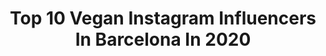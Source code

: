 ---
title: Top 10 Vegan Instagram Influencers In Barcelona In 2020
description: >-
  Find top vegan Instagram influencers in Barcelona in 2020. Most popular hashtags: #barcelona #vegan #yomequedoencasa #spain.
platform: Instagram
profiles:
  - username: "alexdc31"
    fullname: >-
      𝐀𝐥𝐞𝐱 𝐃𝐂 - 𝐕𝐞𝐠𝐚𝐧 𝐈𝐜𝐨𝐧®
    location: "Spain"
    followers: 57136
    engagement: 263
    commentsToLikes: 0.027116
    avatar: "https://scontent-lhr8-1.cdninstagram.com/v/t51.2885-19/s320x320/84502240_139214597150891_5926061360940056576_n.jpg?_nc_ht=scontent-lhr8-1.cdninstagram.com&_nc_ohc=JINHxi5kIdcAX9jIuBh&oh=2d233e2a56c315045d9ec23f54fd257c&oe=5EB94149"
    verified: false
    hashtags: "#siitestesso, #quarantenavegana, #fitnessmodel, #fashionmodel"
  - username: "felixadergold"
    fullname: >-
      Felix Adergold
    location: "Spain"
    followers: 69648
    engagement: 459
    commentsToLikes: 0.018844
    avatar: "https://scontent-ams4-1.cdninstagram.com/v/t51.2885-19/s320x320/73401883_2673129572739372_3098087247795191808_n.jpg?_nc_ht=scontent-ams4-1.cdninstagram.com&_nc_ohc=urMlpwpJpyYAX94nQGE&oh=acc7aa6168a41f28e3d329cc3fc655b9&oe=5EB900A5"
    verified: false
    hashtags: "#funfactory, #bluesky, #sunday, #sunset"
  - username: "aitorrodrigo"
    fullname: >-
      Aitor Rodrigo
    location: "Spain"
    followers: 5491
    engagement: 1211
    commentsToLikes: 0.022538
    avatar: "https://scontent-lhr8-1.cdninstagram.com/v/t51.2885-19/s320x320/73527645_2521616644794134_976154325879357440_n.jpg?_nc_ht=scontent-lhr8-1.cdninstagram.com&_nc_ohc=YnUIpT9Uzm0AX9rQDWJ&oh=8c9fcc2321322b1bcfc6f0ae4e81ec75&oe=5EBCC8CB"
    verified: false
    hashtags: "#iphone, #artofvisuals, #filmphoto, #filmpalette"
  - username: "veggie_sweet"
    fullname: >-
      Alex🌷 Vegana & Realfooder
    location: "Spain"
    followers: 16561
    engagement: 574
    commentsToLikes: 0.560075
    avatar: "https://scontent-ams4-1.cdninstagram.com/v/t51.2885-19/s320x320/53244180_2241805909426739_3893933022612815872_n.jpg?_nc_ht=scontent-ams4-1.cdninstagram.com&_nc_ohc=WH4i7lTCQXoAX98gElR&oh=1247e2c8e4fcde7fddd2913acc5039ac&oe=5EBAEF17"
    verified: false
    hashtags: "#vegan, #veganfood, #comersaludable, #realfood"
  - username: "luunaby"
    fullname: >-
      𝓐𝓲𝓭𝓪 🥀
    location: "Spain"
    followers: 290546
    engagement: 661
    commentsToLikes: 0.007760
    avatar: "https://scontent-lhr8-1.cdninstagram.com/v/t51.2885-19/s320x320/92414060_152165432849308_7846726523317911552_n.jpg?_nc_ht=scontent-lhr8-1.cdninstagram.com&_nc_ohc=wkmcWFH5GmQAX9SXzNK&oh=863e61b811c24911d6838c5d6437f7bb&oe=5EBC717B"
    verified: false
    hashtags: "#stayathome, #tyvrtech, #ad, #arcticfoxhaircolor"
  - username: "in.our.souls"
    fullname: >-
      SORAIA & PEDRO ᵗʳᵃᵛᵉˡ
    location: "Spain"
    followers: 8444
    engagement: 1134
    commentsToLikes: 0.061223
    avatar: "https://scontent-ams4-1.cdninstagram.com/v/t51.2885-19/s320x320/75341326_563050824503044_1836570737809293312_n.jpg?_nc_ht=scontent-ams4-1.cdninstagram.com&_nc_ohc=dyieUX4_GE4AX_PIx-1&oh=327c47168bb0ef13b4729d21e9423ab0&oe=5E811F62"
    verified: false
    hashtags: "#barcelonagram, #balithisweek, #goexplore, #worldtraveler"
  - username: "deliciaskitchen"
    fullname: >-
      Isa Gil
    location: "Spain"
    followers: 26559
    engagement: 206
    commentsToLikes: 0.135139
    avatar: "https://scontent-lhr8-1.cdninstagram.com/v/t51.2885-19/s320x320/21296865_2050535305170506_1937441381945442304_n.jpg?_nc_ht=scontent-lhr8-1.cdninstagram.com&_nc_ohc=1Z77KerA2aIAX8en-mK&oh=a0330cea0e57478e0e33e9a639b1c1a8&oe=5EB98EB3"
    verified: false
    hashtags: "#plantbased, #arroz, #comericoysano, #proteinacompleta"
  - username: "alegnaslife"
    fullname: >-
      Angiie
    location: "Spain"
    followers: 9807
    engagement: 1214
    commentsToLikes: 0.106438
    avatar: "https://scontent-amt2-1.cdninstagram.com/v/t51.2885-19/s320x320/56974012_2385620361482165_392814496256622592_n.jpg?_nc_ht=scontent-amt2-1.cdninstagram.com&_nc_ohc=9z-E-Je_CwkAX_qLw8B&oh=3b5c19b79cb2553e8004697a4268b856&oe=5EB7F006"
    verified: false
    hashtags: "#vintage, #different, #pintadoamano, #stayhome"
  - username: "andreina_p"
    fullname: >-
      Andreina Peñaloza
    location: "Spain"
    followers: 39859
    engagement: 222
    commentsToLikes: 0.053410
    avatar: "https://scontent-lhr8-1.cdninstagram.com/v/t51.2885-19/s320x320/53109522_740700436327673_7272428965652856832_n.jpg?_nc_ht=scontent-lhr8-1.cdninstagram.com&_nc_ohc=gEykgyGEbiwAX_KSTpv&oh=712b2d5c126d99a423ccbf826667e4f0&oe=5EBBEFF1"
    verified: false
    hashtags: "#trambolikas, #barcelonakite, #shibainustagram, #emigrar"
  - username: "alicewonderbear"
    fullname: >-
      Alice Miller | CURVYMODEL
    location: "Spain"
    followers: 10641
    engagement: 556
    commentsToLikes: 0.155213
    avatar: "https://scontent-lht6-1.cdninstagram.com/v/t51.2885-19/s320x320/81797352_112649546736134_4416254827386896384_n.jpg?_nc_ht=scontent-lht6-1.cdninstagram.com&_nc_ohc=pxewoElUj7EAX8mypRj&oh=e00e8661af851b590380143a8d585e17&oe=5EB96FB5"
    verified: false
    hashtags: "#feliznavidad, #editorial, #sheincurve, #louvre"
---
